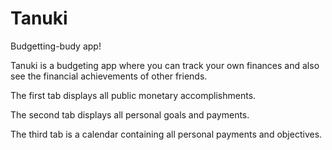 # Tanuki

Budgetting-budy app!

Tanuki is a budgeting app where you can track your own finances and also see the financial achievements of other friends. 

The first tab displays all public monetary accomplishments.

The second tab displays all personal goals and payments.

The third tab is a calendar containing all personal payments and objectives.

